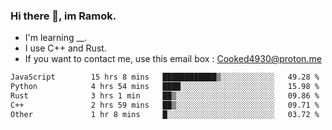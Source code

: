 ### Hi there 👋, im Ramok.

- I'm learning __.
- I use C++ and Rust.
- If you want to contact me, use this email box : Cooked4930@proton.me

<!--START_SECTION:waka-->

```txt
JavaScript        15 hrs 8 mins   ████████████▒░░░░░░░░░░░░   49.28 %
Python            4 hrs 54 mins   ████░░░░░░░░░░░░░░░░░░░░░   15.98 %
Rust              3 hrs 1 min     ██▒░░░░░░░░░░░░░░░░░░░░░░   09.86 %
C++               2 hrs 59 mins   ██▒░░░░░░░░░░░░░░░░░░░░░░   09.71 %
Other             1 hr 8 mins     █░░░░░░░░░░░░░░░░░░░░░░░░   03.72 %
```

<!--END_SECTION:waka-->
